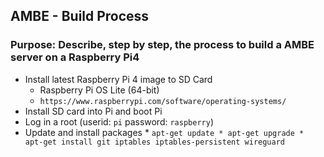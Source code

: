 ## AMBE - Build Process
### Purpose: Describe, step by step, the process to build a AMBE server on a Raspberry Pi4

-	Install latest Raspberry Pi 4 image to SD Card
	* Raspberry Pi OS Lite (64-bit)
	* `https://www.raspberrypi.com/software/operating-systems/`
-	Install SD card into Pi and boot Pi
-	Log in a root (userid: `pi` password: `raspberry`)
-	Update and install packages
		* `apt-get update
		* apt-get upgrade
		* apt-get install git iptables iptables-persistent wireguard`
